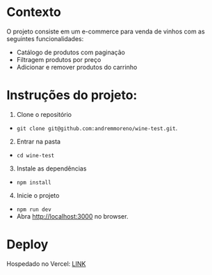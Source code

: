 # Contexto

O projeto consiste em um e-commerce para venda de vinhos com as seguintes funcionalidades:
- Catálogo de produtos com paginação
- Filtragem produtos por preço
- Adicionar e remover produtos do carrinho

# Instruções do projeto:

1. Clone o repositório
- `git clone git@github.com:andremmoreno/wine-test.git`.

2. Entrar na pasta
- `cd wine-test`

3. Instale as dependências
- `npm install`

4. Inicie o projeto
- `npm run dev` 
- Abra [http://localhost:3000](http://localhost:3000) no browser.

# Deploy 

Hospedado no Vercel: [LINK](https://wine-test.vercel.app/)
